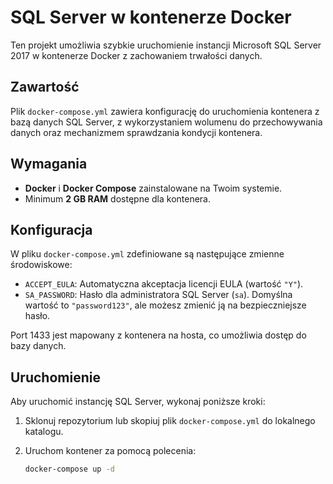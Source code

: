 # SQL Server w kontenerze Docker

Ten projekt umożliwia szybkie uruchomienie instancji Microsoft SQL Server 2017 w kontenerze Docker z zachowaniem trwałości danych.

## Zawartość

Plik `docker-compose.yml` zawiera konfigurację do uruchomienia kontenera z bazą danych SQL Server, z wykorzystaniem wolumenu do przechowywania danych oraz mechanizmem sprawdzania kondycji kontenera.

## Wymagania

- **Docker** i **Docker Compose** zainstalowane na Twoim systemie.
- Minimum **2 GB RAM** dostępne dla kontenera.

## Konfiguracja

W pliku `docker-compose.yml` zdefiniowane są następujące zmienne środowiskowe:
- `ACCEPT_EULA`: Automatyczna akceptacja licencji EULA (wartość `"Y"`).
- `SA_PASSWORD`: Hasło dla administratora SQL Server (`sa`). Domyślna wartość to `"password123"`, ale możesz zmienić ją na bezpieczniejsze hasło.

Port 1433 jest mapowany z kontenera na hosta, co umożliwia dostęp do bazy danych.

## Uruchomienie

Aby uruchomić instancję SQL Server, wykonaj poniższe kroki:

1. Sklonuj repozytorium lub skopiuj plik `docker-compose.yml` do lokalnego katalogu.
2. Uruchom kontener za pomocą polecenia:

   ```bash
   docker-compose up -d

